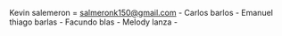 Kevin salemeron = salmeronk150@gmail.com -
Carlos barlos -
Emanuel thiago barlas -
Facundo blas -
Melody lanza -
